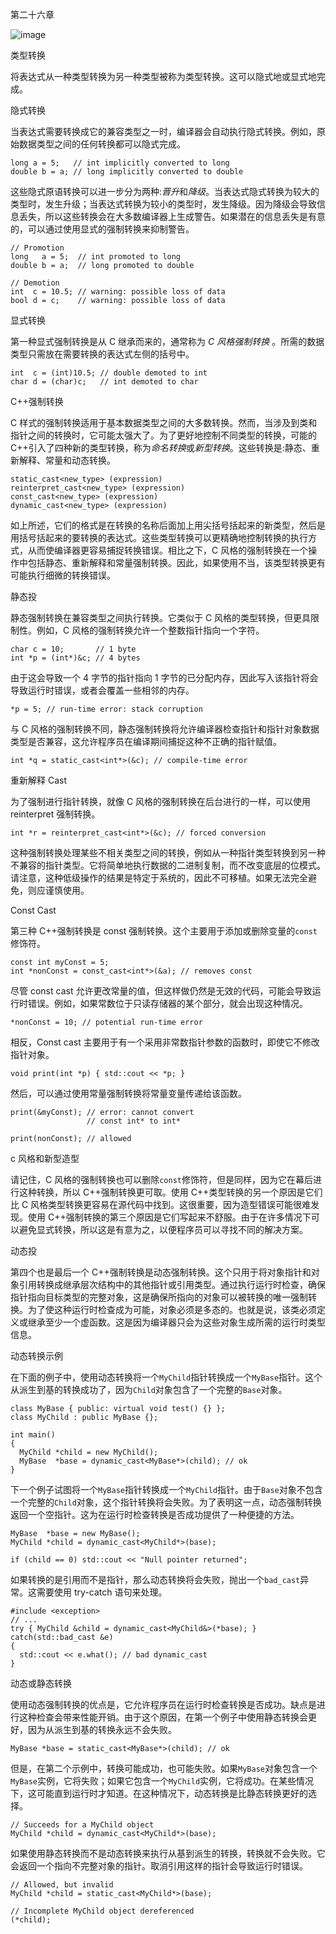 第二十六章

![image](images/frontdot.jpg)

类型转换

将表达式从一种类型转换为另一种类型被称为类型转换。这可以隐式地或显式地完成。

隐式转换

当表达式需要转换成它的兼容类型之一时，编译器会自动执行隐式转换。例如，原始数据类型之间的任何转换都可以隐式完成。

```
long a = 5;   // int implicitly converted to long
double b = a; // long implicitly converted to double
```

这些隐式原语转换可以进一步分为两种:*晋升*和*降级*。当表达式隐式转换为较大的类型时，发生升级；当表达式转换为较小的类型时，发生降级。因为降级会导致信息丢失，所以这些转换会在大多数编译器上生成警告。如果潜在的信息丢失是有意的，可以通过使用显式的强制转换来抑制警告。

```
// Promotion
long   a = 5;  // int promoted to long
double b = a;  // long promoted to double

// Demotion
int  c = 10.5; // warning: possible loss of data
bool d = c;    // warning: possible loss of data
```

显式转换

第一种显式强制转换是从 C 继承而来的，通常称为 *C 风格强制转换* 。所需的数据类型只需放在需要转换的表达式左侧的括号中。

```
int  c = (int)10.5; // double demoted to int
char d = (char)c;   // int demoted to char
```

C++强制转换

C 样式的强制转换适用于基本数据类型之间的大多数转换。然而，当涉及到类和指针之间的转换时，它可能太强大了。为了更好地控制不同类型的转换，可能的 C++引入了四种新的类型转换，称为*命名转换*或*新型转换*。这些转换是:静态、重新解释、常量和动态转换。

```
static_cast<new_type> (expression)
reinterpret_cast<new_type> (expression)
const_cast<new_type> (expression)
dynamic_cast<new_type> (expression)
```

如上所述，它们的格式是在转换的名称后面加上用尖括号括起来的新类型，然后是用括号括起来的要转换的表达式。这些类型转换可以更精确地控制转换的执行方式，从而使编译器更容易捕捉转换错误。相比之下，C 风格的强制转换在一个操作中包括静态、重新解释和常量强制转换。因此，如果使用不当，该类型转换更有可能执行细微的转换错误。

静态投

静态强制转换在兼容类型之间执行转换。它类似于 C 风格的类型转换，但更具限制性。例如，C 风格的强制转换允许一个整数指针指向一个字符。

```
char c = 10;       // 1 byte
int *p = (int*)&c; // 4 bytes
```

由于这会导致一个 4 字节的指针指向 1 字节的已分配内存，因此写入该指针将会导致运行时错误，或者会覆盖一些相邻的内存。

```
*p = 5; // run-time error: stack corruption
```

与 C 风格的强制转换不同，静态强制转换将允许编译器检查指针和指针对象数据类型是否兼容，这允许程序员在编译期间捕捉这种不正确的指针赋值。

```
int *q = static_cast<int*>(&c); // compile-time error
```

重新解释 Cast

为了强制进行指针转换，就像 C 风格的强制转换在后台进行的一样，可以使用 reinterpret 强制转换。

```
int *r = reinterpret_cast<int*>(&c); // forced conversion
```

这种强制转换处理某些不相关类型之间的转换，例如从一种指针类型转换到另一种不兼容的指针类型。它将简单地执行数据的二进制复制，而不改变底层的位模式。请注意，这种低级操作的结果是特定于系统的，因此不可移植。如果无法完全避免，则应谨慎使用。

Const Cast

第三种 C++强制转换是 const 强制转换。这个主要用于添加或删除变量的`const`修饰符。

```
const int myConst = 5;
int *nonConst = const_cast<int*>(&a); // removes const
```

尽管 const cast 允许更改常量的值，但这样做仍然是无效的代码，可能会导致运行时错误。例如，如果常数位于只读存储器的某个部分，就会出现这种情况。

```
*nonConst = 10; // potential run-time error
```

相反，Const cast 主要用于有一个采用非常数指针参数的函数时，即使它不修改指针对象。

```
void print(int *p) { std::cout << *p; }
```

然后，可以通过使用常量强制转换将常量变量传递给该函数。

```
print(&myConst); // error: cannot convert
                 // const int* to int*

print(nonConst); // allowed
```

c 风格和新型造型

请记住，C 风格的强制转换也可以删除`const`修饰符，但是同样，因为它在幕后进行这种转换，所以 C++强制转换更可取。使用 C++类型转换的另一个原因是它们比 C 风格类型转换更容易在源代码中找到。这很重要，因为造型错误可能很难发现。使用 C++强制转换的第三个原因是它们写起来不舒服。由于在许多情况下可以避免显式转换，所以这是有意为之，以便程序员可以寻找不同的解决方案。

动态投

第四个也是最后一个 C++强制转换是动态强制转换。这个只用于将对象指针和对象引用转换成继承层次结构中的其他指针或引用类型。通过执行运行时检查，确保指针指向目标类型的完整对象，这是确保所指向的对象可以被转换的唯一强制转换。为了使这种运行时检查成为可能，对象必须是多态的。也就是说，该类必须定义或继承至少一个虚函数。这是因为编译器只会为这些对象生成所需的运行时类型信息。

动态转换示例

在下面的例子中，使用动态转换将一个`MyChild`指针转换成一个`MyBase`指针。这个从派生到基的转换成功了，因为`Child`对象包含了一个完整的`Base`对象。

```
class MyBase { public: virtual void test() {} };
class MyChild : public MyBase {};

int main()
{
  MyChild *child = new MyChild();
  MyBase  *base = dynamic_cast<MyBase*>(child); // ok
}
```

下一个例子试图将一个`MyBase`指针转换成一个`MyChild`指针。由于`Base`对象不包含一个完整的`Child`对象，这个指针转换将会失败。为了表明这一点，动态强制转换返回一个空指针。这为在运行时检查转换是否成功提供了一种便捷的方法。

```
MyBase  *base = new MyBase();
MyChild *child = dynamic_cast<MyChild*>(base);

if (child == 0) std::cout << "Null pointer returned";
```

如果转换的是引用而不是指针，那么动态转换将会失败，抛出一个`bad_cast`异常。这需要使用 try-catch 语句来处理。

```
#include <exception>
// ...
try { MyChild &child = dynamic_cast<MyChild&>(*base); }
catch(std::bad_cast &e)
{
  std::cout << e.what(); // bad dynamic_cast
}
```

动态或静态转换

使用动态强制转换的优点是，它允许程序员在运行时检查转换是否成功。缺点是进行这种检查会带来性能开销。由于这个原因，在第一个例子中使用静态转换会更好，因为从派生到基的转换永远不会失败。

```
MyBase *base = static_cast<MyBase*>(child); // ok
```

但是，在第二个示例中，转换可能成功，也可能失败。如果`MyBase`对象包含一个`MyBase`实例，它将失败；如果它包含一个`MyChild`实例，它将成功。在某些情况下，这可能直到运行时才知道。在这种情况下，动态转换是比静态转换更好的选择。

```
// Succeeds for a MyChild object
MyChild *child = dynamic_cast<MyChild*>(base);
```

如果使用静态转换而不是动态转换来执行从基到派生的转换，转换就不会失败。它会返回一个指向不完整对象的指针。取消引用这样的指针会导致运行时错误。

```
// Allowed, but invalid
MyChild *child = static_cast<MyChild*>(base);

// Incomplete MyChild object dereferenced
(*child);
```